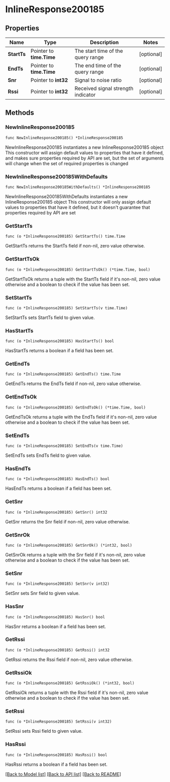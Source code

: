 # InlineResponse200185

## Properties

Name | Type | Description | Notes
------------ | ------------- | ------------- | -------------
**StartTs** | Pointer to **time.Time** | The start time of the query range | [optional] 
**EndTs** | Pointer to **time.Time** | The end time of the query range | [optional] 
**Snr** | Pointer to **int32** | Signal to noise ratio | [optional] 
**Rssi** | Pointer to **int32** | Received signal strength indicator | [optional] 

## Methods

### NewInlineResponse200185

`func NewInlineResponse200185() *InlineResponse200185`

NewInlineResponse200185 instantiates a new InlineResponse200185 object
This constructor will assign default values to properties that have it defined,
and makes sure properties required by API are set, but the set of arguments
will change when the set of required properties is changed

### NewInlineResponse200185WithDefaults

`func NewInlineResponse200185WithDefaults() *InlineResponse200185`

NewInlineResponse200185WithDefaults instantiates a new InlineResponse200185 object
This constructor will only assign default values to properties that have it defined,
but it doesn't guarantee that properties required by API are set

### GetStartTs

`func (o *InlineResponse200185) GetStartTs() time.Time`

GetStartTs returns the StartTs field if non-nil, zero value otherwise.

### GetStartTsOk

`func (o *InlineResponse200185) GetStartTsOk() (*time.Time, bool)`

GetStartTsOk returns a tuple with the StartTs field if it's non-nil, zero value otherwise
and a boolean to check if the value has been set.

### SetStartTs

`func (o *InlineResponse200185) SetStartTs(v time.Time)`

SetStartTs sets StartTs field to given value.

### HasStartTs

`func (o *InlineResponse200185) HasStartTs() bool`

HasStartTs returns a boolean if a field has been set.

### GetEndTs

`func (o *InlineResponse200185) GetEndTs() time.Time`

GetEndTs returns the EndTs field if non-nil, zero value otherwise.

### GetEndTsOk

`func (o *InlineResponse200185) GetEndTsOk() (*time.Time, bool)`

GetEndTsOk returns a tuple with the EndTs field if it's non-nil, zero value otherwise
and a boolean to check if the value has been set.

### SetEndTs

`func (o *InlineResponse200185) SetEndTs(v time.Time)`

SetEndTs sets EndTs field to given value.

### HasEndTs

`func (o *InlineResponse200185) HasEndTs() bool`

HasEndTs returns a boolean if a field has been set.

### GetSnr

`func (o *InlineResponse200185) GetSnr() int32`

GetSnr returns the Snr field if non-nil, zero value otherwise.

### GetSnrOk

`func (o *InlineResponse200185) GetSnrOk() (*int32, bool)`

GetSnrOk returns a tuple with the Snr field if it's non-nil, zero value otherwise
and a boolean to check if the value has been set.

### SetSnr

`func (o *InlineResponse200185) SetSnr(v int32)`

SetSnr sets Snr field to given value.

### HasSnr

`func (o *InlineResponse200185) HasSnr() bool`

HasSnr returns a boolean if a field has been set.

### GetRssi

`func (o *InlineResponse200185) GetRssi() int32`

GetRssi returns the Rssi field if non-nil, zero value otherwise.

### GetRssiOk

`func (o *InlineResponse200185) GetRssiOk() (*int32, bool)`

GetRssiOk returns a tuple with the Rssi field if it's non-nil, zero value otherwise
and a boolean to check if the value has been set.

### SetRssi

`func (o *InlineResponse200185) SetRssi(v int32)`

SetRssi sets Rssi field to given value.

### HasRssi

`func (o *InlineResponse200185) HasRssi() bool`

HasRssi returns a boolean if a field has been set.


[[Back to Model list]](../README.md#documentation-for-models) [[Back to API list]](../README.md#documentation-for-api-endpoints) [[Back to README]](../README.md)


